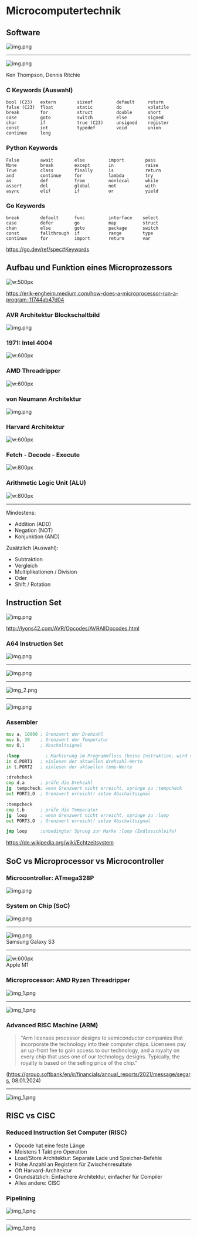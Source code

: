 <!-- headingDivider: 4 -->
<style>
img {
  display: block;
  margin: 0 auto;
}
</style>

# Microcomputertechnik

## Software

![img.png](Tiobe0124.png)

---

![img.png](Thompson_Ritchie.png)

Ken Thompson, Dennis Ritchie

### C Keywords (Auswahl)

```
bool (C23)   extern        sizeof         default     return
false (C23)  float         static         do          volatile
break        for           struct         double      short
case         goto          switch         else        signed
char         if            true (C23)     unsigned    register
const        int           typedef        void        union
continue     long                       
```

### Python Keywords

```
False 	     await        else         import        pass
None 	     break        except       in            raise
True 	     class        finally      is            return
and          continue     for          lambda        try
as           def          from         nonlocal      while
assert 	     del          global       not           with
async 	     elif         if           or            yield
```

### Go Keywords

```
break        default      func         interface    select
case         defer        go           map          struct
chan         else         goto         package      switch
const        fallthrough  if           range        type
continue     for          import       return       var
```

https://go.dev/ref/spec#Keywords

## Aufbau und Funktion eines Microprozessors

![w:500px](Microprocessor.png)

https://erik-engheim.medium.com/how-does-a-microprocessor-run-a-program-11744ab47d04

### AVR Architektur Blockschaltbild

![img.png](AVR_Architecture.png)

### 1971: Intel 4004

![w:600px](Intel4004.png)

### AMD Threadripper

![w:600px](Ryzen_Threadripper_III.png)

### von Neumann Architektur

![img.png](vonNeumannArchitecture.png)

### Harvard Architektur

![w:600px](HarvardArchitecture.png)

### Fetch - Decode - Execute

![w:800px](Cortex_M4_Pipeline.png)

### Arithmetic Logic Unit (ALU)

![w:800px](ALU.png)

---

Mindestens:

* Addition (ADD)
* Negation (NOT)
* Konjunktion (AND)

Zusätzlich (Auswahl):

* Subtraktion
* Vergleich
* Multiplikationen / Division
* Oder
* Shift / Rotation

## Instruction Set

![img.png](MIPS21_OPCode.png)

http://lyons42.com/AVR/Opcodes/AVRAllOpcodes.html

### A64 Instruction Set

![img.png](A64_instruction_set_I.png)

--- 

![img.png](A64_instruction_set_II.png)

---

![img_2.png](A64_instruction_set_III.png)

---

![img.png](A64_instruction_set_IV.png)

### Assembler

```asm
mov a, 10000 ; Grenzwert der Drehzahl
mov b, 30    ; Grenzwert der Temperatur
mov O,1      ; Abschaltsignal

:loop          ; Markierung im Programmfluss (keine Instruktion, wird vom Assembler für Sprungadressen verwendet)
in d,PORT1   ; einlesen der aktuellen drehzahl-Werte
in t,PORT2   ; einlesen der aktuellen temp-Werte

:drehcheck
cmp d,a      ; prüfe die Drehzahl
jg  tempcheck; wenn Grenzwert nicht erreicht, springe zu :tempcheck
out PORT3,O  ; Grenzwert erreicht! setze Abschaltsignal

:tempcheck
cmp t,b      ; prüfe die Temperatur
jg  loop     ; wenn Grenzwert nicht erreicht, springe zu :loop
out PORT3,O  ; Grenzwert erreicht! setze Abschaltsignal

jmp loop     ;unbedingter Sprung zur Marke :loop (Endlosschleife)
```

https://de.wikipedia.org/wiki/Echtzeitsystem

## SoC vs Microprocessor vs Microcontroller

### Microcontroller: ATmega328P

![img.png](img.png)

### System on Chip (SoC)

![img.png](System_on_chip.png)

--- 

![img.png](Samsung_Galaxy_S3.png)
Samsung Galaxy S3

---

![w:600px](Apple_M1.png)
Apple M1

### Microprocessor: AMD Ryzen Threadripper

![img_1.png](Ryzen_Threadripper_I.png)

---

![img_1.png](Ryzen_Threadripper_II.png)

### Advanced RISC Machine (ARM)

> "Arm licenses processor designs to semiconductor companies that incorporate the technology into their computer chips.
> Licensees pay an up-front fee to gain access to our technology, and a royalty on every chip that uses one of our technology designs.
> Typically, the royalty is based on the selling price of the chip." 

(https://group.softbank/en/ir/financials/annual_reports/2021/message/segars, 08.01.2024)

---

![img_1.png](arm_company_highlights.png)

## RISC vs CISC

### Reduced Instruction Set Computer (RISC)

- Opcode hat eine feste Länge
- Meistens 1 Takt pro Operation
- Load/Store Architektur: Separate Lade und Speicher-Befehle
- Hohe Anzahl an Registern für Zwischenresultate
- Oft Harvard-Architektur
- Grundsätzlich: Einfachere Architektur, einfacher für Compiler
- Alles andere: CISC

### Pipelining

![img_1.png](Pipelining.png)

---

![img_1.png](Apple_M1_stages.png)